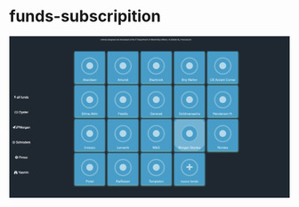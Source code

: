 # funds-subscripition

<img src="https://raw.githubusercontent.com/SolbiatiAlessandro/funds-subscription/master/fund1.png" width="700px" />
